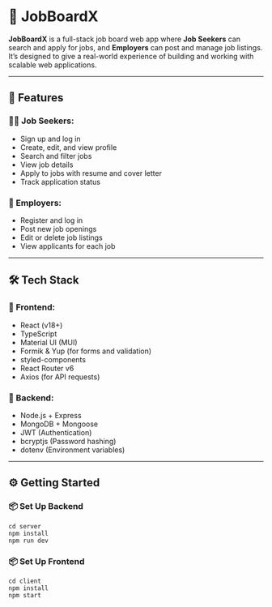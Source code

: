 # 💼 JobBoardX

**JobBoardX** is a full-stack job board web app where **Job Seekers** can search and apply for jobs, and **Employers** can post and manage job listings. It’s designed to give a real-world experience of building and working with scalable web applications.

---

## 🚀 Features

### 👨‍💻 Job Seekers:
- Sign up and log in
- Create, edit, and view profile
- Search and filter jobs
- View job details
- Apply to jobs with resume and cover letter
- Track application status

### 🏢 Employers:
- Register and log in
- Post new job openings
- Edit or delete job listings
- View applicants for each job

---

## 🛠 Tech Stack

### 🔹 Frontend:
- React (v18+)
- TypeScript
- Material UI (MUI)
- Formik & Yup (for forms and validation)
- styled-components
- React Router v6
- Axios (for API requests)

### 🔹 Backend:
- Node.js + Express
- MongoDB + Mongoose
- JWT (Authentication)
- bcryptjs (Password hashing)
- dotenv (Environment variables)

---

## ⚙️ Getting Started

### 📦 Set Up Backend

```
cd server
npm install
npm run dev
```

### 📦 Set Up Frontend
```
cd client
npm install
npm start
